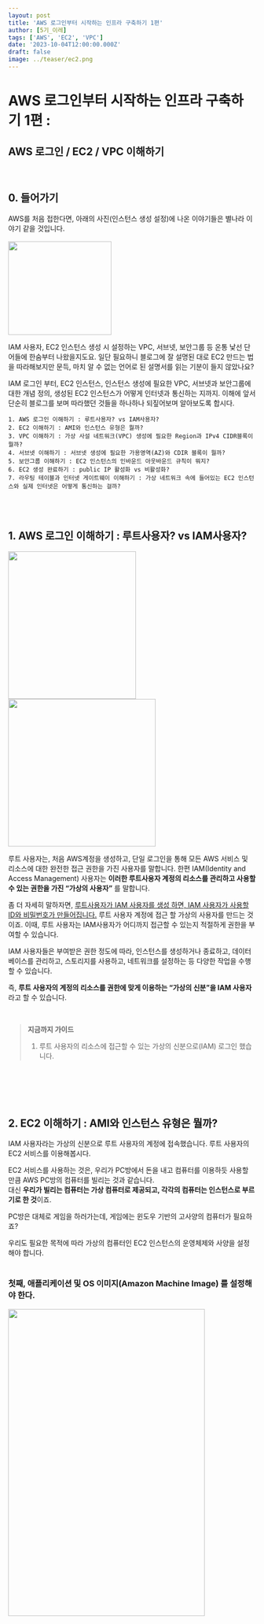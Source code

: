 ```yaml
---
layout: post
title: 'AWS 로그인부터 시작하는 인프라 구축하기 1편'
author: [5기_이레]
tags: ['AWS', 'EC2', 'VPC']
date: '2023-10-04T12:00:00.000Z'
draft: false
image: ../teaser/ec2.png
---
```


# AWS 로그인부터 시작하는 인프라 구축하기 1편 :

## AWS 로그인 / EC2 / VPC 이해하기

<br>

## 0. 들어가기

AWS를 처음 접한다면, 아래의 사진(인스턴스 생성 설정)에 나온 이야기들은 별나라 이야기 같을 것입니다.
</br></br>
<img src="./../images/2023-08-11-AWS-EC2-setting.png" width="210" height="190"/>

IAM 사용자, EC2 인스턴스 생성 시 설정하는 VPC, 서브넷, 보안그룹 등 온통 낯선 단어들에 한숨부터 나왔을지도요. 일단 필요하니 블로그에 잘 설명된 대로 EC2 만드는 법을 따라해보지만 문득, 마치 알 수 없는 언어로 된 설명서를 읽는 기분이 들지 않았나요?

IAM 로그인 부터, EC2 인스턴스, 인스턴스 생성에 필요한 VPC, 서브넷과 보안그룹에 대한 개념 정의, 생성된 EC2 인스턴스가 어떻게 인터넷과 통신하는 지까지. 이해에 앞서 단순히 블로그를 보며 따라했던 것들을 하나하나 되짚어보며 알아보도록 합시다.

```
1. AWS 로그인 이해하기 : 루트사용자? vs IAM사용자?
2. EC2 이해하기 : AMI와 인스턴스 유형은 뭘까?
3. VPC 이해하기 : 가상 사설 네트워크(VPC) 생성에 필요한 Region과 IPv4 CIDR블록이 뭘까?
4. 서브넷 이해하기 : 서브넷 생성에 필요한 가용영역(AZ)와 CDIR 블록이 뭘까?
5. 보안그룹 이해하기 : EC2 인스턴스의 인바운드 아웃바운드 규칙이 뭐지?
6. EC2 생성 완료하기 : public IP 활성화 vs 비활성화?
7. 라우팅 테이블과 인터넷 게이트웨이 이해하기 : 가상 네트워크 속에 들어있는 EC2 인스턴스와 실제 인터넷은 어떻게 통신하는 걸까?
```

</br></br>

## 1. AWS 로그인 이해하기 : 루트사용자? vs IAM사용자?

<img src="./../images/2023-08-11-AWS-EC2-login.png" width="260" height="300"/><img src="./../images/2023-08-11-AWS-EC2-iam-login.png" height="300"/>

루트 사용자는, 처음 AWS계정을 생성하고, 단일 로그인을 통해 모든 AWS 서비스 및 리소스에 대한 완전한 접근 권한을 가진 사용자를 말합니다. 한편 IAM(Identity and Access Management) 사용자는 **이러한 루트사용자 계정의 리소스를 관리하고 사용할 수 있는 권한을 가진 “가상의 사용자”** 를 말합니다.

좀 더 자세히 말하자면, <u>루트사용자가 IAM 사용자를 생성 하면, IAM 사용자가 사용할 ID와 비밀번호가 만들어집니다.</u> 루트 사용자 계정에 접근 할 가상의 사용자를 만드는 것이죠. 이때, 루트 사용자는 IAM사용자가 어디까지 접근할 수 있는지 적절하게 권한을 부여할 수 있습니다.

IAM 사용자들은 부여받은 권한 정도에 따라, 인스턴스를 생성하거나 종료하고, 데이터베이스를 관리하고, 스토리지를 사용하고, 네트워크를 설정하는 등 다양한 작업을 수행할 수 있습니다.

즉, **루트 사용자의 계정의 리소스를 권한에 맞게 이용하는 “가상의 신분”을 IAM 사용자**라고 할 수 있습니다.

<br>

> **지금까지 가이드**
>
> 1. 루트 사용자의 리소스에 접근할 수 있는 가상의 신분으로(IAM) 로그인 했습니다.

<br/><br/><br/><br/>

## 2. EC2 이해하기 : AMI와 인스턴스 유형은 뭘까?

IAM 사용자라는 가상의 신분으로 루트 사용자의 계정에 접속했습니다. 루트 사용자의 EC2 서비스를 이용해봅시다.

EC2 서비스를 사용하는 것은, 우리가 PC방에서 돈을 내고 컴퓨터를 이용하듯 사용할 만큼 AWS PC방의 컴퓨터를 빌리는 것과 같습니다. <br/>대신 **우리가 빌리는 컴퓨터는 가상 컴퓨터로 제공되고, 각각의 컴퓨터는 인스턴스로 부르기로 한 것**이죠.

PC방은 대체로 게임을 하러가는데, 게임에는 윈도우 기반의 고사양의 컴퓨터가 필요하죠?

우리도 필요한 목적에 따라 가상의 컴퓨터인 EC2 인스턴스의 운영체제와 사양을 설정해야 합니다.<br/><br/>

### 첫째, **애플리케이션 및 OS 이미지(Amazon Machine Image)** 를 설정해야 한다.

<img src="./../images/2023-08-11-AWS-EC2-os.png" width="400" height="40%"/>

우리 컴퓨터에 윈도우 OS가 설정되어 있으면, 우리는 그 기본 설정과 소프트웨어, 데이터를 가지고 있는 컴퓨터를 사용할 수 있습니다.

이와 비슷하게, \***\*AMI\*\*\*\***는 가상 컴퓨터를 실행하기 위해 어떤 운영 체제(OS)를 사용하고, 어떤 소프트웨어들을 설치해 놓을 것인지 등을 담고 있는 이미지(자원을 생성, 구성하는 데 사용되는 설정과 값을 포함하는 파일)\*\* 입니다.

커스텀 PC처럼 AWS에서 제공하는 공식 AMI뿐만 아니라 사용자가 직접 정의한 AMI를 생성할 수도 있습니다.<br/><br/>

### 둘째, **인스턴스 유형 (서버의 사양)을 설정**해야한다.

사용할 목적에 따라 컴퓨터의 사양도 달라야겠죠?

인스턴스 유형 설정을 통해 CPU, 메모리, 스토리지 및 네트워킹 용량 등 컴퓨터 사양을 선택할 수 있습니다.

예) Amazon EC2 T4g 인스턴스<br/>
<img src="./../images/2023-08-11-AWS-EC2-oo.png" width="700" height="50%"/>

<br>

> **지금까지 가이드**
>
> 1. 루트 사용자의 리소스에 접근할 수 있는 가상의 신분으로(IAM) 로그인 했습니다.
> 2. 인스턴스 생성 첫 번째 설정, 인스턴스의 운영체제와 사양을 설정했습니다.

<br/><br/><br/><br/>

## 3. VPC 이해하기 (1) </br> : 리전과 가용영역, 가상 사설 네트워크(VPC)란?

인스턴스를 생성하기 위해서는 VPC를 설정해야 합니다.

5단계를 거쳐 VPC의 개념, VPC 생성에 필요한 것들을 배우고 서브넷과 CIDR에 대해서도 가볍게 익혀봅시다.
</br></br>

### 리전(Region)과 가용 영역(AZ: \***\*Availability Zone\*\***)

AWS 서비스들을 제공하기 위해서는 실제 데이터를 저장할 데이터 센터가 필요하겠죠?

- **가용 영역(Availability Zone)** 은 **같은 지역 내에서 물리적으로 독립된 데이터 센터들의 그룹**을 말합니다.
- 리전(Region)은 가용 영역이 2개 이상 구성된 지리적 영역입니다. 국가/도시 단위 별로 서비스를 제공하기 위한 단위로 사용됩니다.

예를 들어, AWS 서울 리전 (ap-northeast-2)은 현재 3개의 가용 영역(서울에 위치해 있는 데이터 센터 그룹)을 보유하고 있는데요. 이렇게 지역별로 서비스를 제공함으로써 네트워크 속도를 높이고, 데이터 지역성을 고려한 서비스를 제공할 수 있습니다.
<br/><br/>

### VPC 개념 이해하기

**VPC(Virtual Private Cloud)** 는 **가상 사설 네트워크**입니다.
</br>쉽게 말하자면, AWS클라우드에서 독립된 “**나만의 개인 네트워크 망**”을 만드는 것이지요.

나만의 네트워크 망을 만들기 위해서는,

**첫째, 내 네트워크 망이 어느 지역에 속할지 설정해야합니다**.
</br>즉, 하나의 “리전”을 선택해야 합니다.

**둘째, 내 네트워크 망이 사용 할 IP 주소 범위를 설정해야 합니다.**
</br>후술할 “IPv4 CIDR 블록” 설정을 통해 IP주소 대역을 설정하면, **이 VPC 내에서 사용되는 모든 리소스들은 사용자가 지정한 IP 주소 범위 내에서 IP주소를 할당받게 됩니다.**
<img src="./../images/2023-08-11-AWS-EC2-vpc-region.png" width="600" height="50%"/>
<br/><br/>

### VPC에 IP 주소 범위를 정해야하는 이유?

만약 우테코라는 기업 네트워크가 있다고 가정해봅시다. 이 기업 네트워크에 연결될 장치들(컴퓨터, 휴대폰 등)의 수가 최대 50개라면, IP주소 개수가 50개면 되겠죠?

IP주소는 소중한 자원이기 때문에 이를 효율적으로 할당하고 관리하기 위해 IP주소가 50개만 나올 수있는 네트워크 주소 범위를 정하는 것입니다.

**즉, 주소 범위를 정하면, 범위만큼의 IP주소 개수를 할당할 수 있는 것입니다.**

<br>

> **지금까지 가이드**
>
> 1. 루트 사용자의 리소스에 접근할 수 있는 가상의 신분으로(IAM) 로그인 했습니다.
> 2. 인스턴스 생성 첫 번째 설정, 인스턴스의 운영체제와 사양을 설정했습니다.
> 3. 인스턴스 생성 두 번째 설정, 인스턴스의 VPC를 설정했습니다.
>    1. VPC 이해하기(1) : VPC는 인스턴스가 속한 가상 네트워크 망으로, 리전, IP주소 범위를 설정해야한다.

<br/><br/><br/><br/>

## 4. VPC 이해하기 (2) </br> : VPC의 IPv4 CIDR 블록 이해하기

**IPv4 CIDR 블록**은 **CIDR 표기법을 사용하여 표현된 IPv4 주소 범위**를 말합니다. CIDR란 무엇일까요?</br>
결론부터 말하자면, CIDR란 _서브넷 마스크를 사용해 IP 주소 범위를 표현하는 주소 체계_ 입니다. CIDR 주소체계를 통해 네트워크의 IP주소 할당을 더 효율적으로 관리할 수 있게 되었습니다.

구체적인 설명에 앞서 이해를 돕기 위해 간단히 비유를 들어보겠습니다. 이 부분을 읽지 않고 바로 아래로 넘어가도 좋습니다. </br>

> 우리가 도시의 주소를 관리하는 기관에 근무하고 있다고 상상해봅시다.</br>
> 예전에는 **도시를 크기**에 따라 **'클래스'** 로 나눠서 도시마다 가질 수 있는 주소 범위를 할당했습니다.</br>
> 큰 도시에는 A클래스라는 큰 주소 공간을, 중간 도시에는 B클래스 중간 크기의 주소 공간을, 작은 도시는 C클래스라는 작은 크기의 주소공간을 주소를 할당하는 식이었어요.</br>
> 그런데 실제 도시의 크기와는 상관 없이 미리 정해진 클래스의 주소 공간이 할당되어 주소들이 낭비되는 경우가 생겼습니다.</br>
> 예를 들어, C클래스인 도시에 100개의 주소를 할당한다면, 50개의 주소만 필요한 작은 도시는 50개를 낭비하는 셈이죠</br> > **CIDR은 이 문제를 해결하기 위해, 도시의 크기와 상관없이 도시가 필요한 만큼의 주소 공간을 할당해주는 방식입니다.**

<br/>

### 첫째, IP 주소의 구조

IP주소의 구조는 192.168.1.0 과 같이 .을 구분자로 한 4개의 숫자로 이루어져 있고, 네트워크 ID와 호스트 ID로 구성됩니다.

예를 들어, 데이터는 IP주소를 통해, 선릉 캠퍼스 중 이레라는 사람을 찾아와야 합니다.
“네트워크 ID는 집 주소 = 서울시 강남구 선릉역 성담빌딩 13층”, “호스트 ID는 내 이름 = 이레”로 이루어진 꼴입니다.
<br/><br/>

### 둘째, 네트워크 내에서 IP주소를 할당하는 방법 (old.ver) <br/>

이전에는 고정된 크기의 **IP 주소 범위(A,B,C 클래스)** 을 사용하여 네트워크를 구성했습니다.<br/>
무슨 소리냐구요?

- IP 주소의 첫 번째 숫자를 네트워크 ID로 사용하고, 나머지 세 개의 숫자를 호스트 ID로 사용하는 IP 주소범위를 A 클래스
- IP 주소의 첫 번째와 두 번째 숫자를 네트워크 ID로 사용하고, 나머지 두 개의 숫자를 호스트 ID로 사용하는 IP 주소범위를 B 클래스
- IP 주소의 세 개의 숫자를 네트워크 ID로 사용하고, 나머지 한 개의 숫자를 호스트 ID로 사용하는 IP 주소범위를 C 클래스
  와 같이 고정된 주소 범위(클래스)를 통해 네트워크의 크기를 결정했습니다.

즉, 하나의 네트워크가 선택할 수 있는 IP주소 범위는 A,B,C 세 가지 중 하나였던 것입니다.
<br/><br/>

### 셋째, 고정된 주소 범위로 네트워크를 구성하는 것의 문제점

예를 들어, 우테코 회사는 IP주소가 50개만 필요합니다. 그 중 C클래스가 가장 작은 네트워크 규모(=IP 주소범위)를 갖고 있기 때문에, 우테코 회사는 C클래스의 네트워크 망을 구성하게 됩니다.<br/>
하지만, C 클래스의 주소범위는 **192.0.0**.0 ~ **223.255.255**.255 이고, IP 주소의 처음 세 개의 숫자가 네트워크 ID로 사용되면, 호스트 ID의 개수는 0~255로 256개가 됩니다.<br/>
우테코 회사에서는 IP주소가 50개만 필요하다고 했는데, 나머지 106개의 소중한 IP주소 자원은 쓰이지 않고 버려지는 거죠!
<br/><br/>

### 넷째, IP주소를 효율적으로 할당하는 새로운 방식 : CIDR (new.ver)

그래서 등장한 것이 CIDR(Classless Inter-Domain Routing)라는 클래스 없는 IP주소 할당 방식입니다.
네트워크에 연결된 장치 수(호스트 수)에 따라 효율적으로 사용할 수 있는 **서브넷(Subnet)** 을 만드는 것이죠.
쉽게 말하자면 서브넷은 IP주소 범위(블록)을 더 작은 범위(블록)으로 나누어 네트워크를 구성하는 것을 말합니다.
<br/><br/>

### 다섯째, 더 큰 네트워크를 분할한 더 작은 하위 네트워크 : 서브넷

_서브넷을 만든다는 것_ 은 _**호스트ID 영역을 더 잘게 쪼개어 네트워크ID 영역을 늘리는 작업(서브네팅)**_ 을 뜻합니다.</br>
</br>
예를 들어, 우테코는 50개의 IP주소만이 필요합니다.</br>
IP주소 범위가 **192.167.10.** 0~ **192.167.10.** 255인 네트워크는 호스트 IP 범위가 (0~255)로 256개의 IP를 할당할 수 있습니다. 이 네트워크를 더 작은 범위의 네트워크(서브넷)으로 분할해, 우테코가 가져가도록 하게 하면 될 것입니다.
</br>
호스트ID 영역을 1/4로 줄여서, 우테코는 64개의 호스트 수를 갖는 네트워크(서브넷)를 구성하게 됩니다.
호스트ID 영역이 3/4인 나머지 네트워크(서브넷)는 다른 기관이 쓸 수 있을테고요.

네트워크 ID영역을 늘려 더 작은 네트워크(서브넷)를 구성함으로써, IP 주소 낭비가 획기적으로 줄어들었습니다!
<br/><br/>

### 여섯째, CIDR(Classless Inter-Domain Routing)이란?

지금까지, 고정된 주소범위(클래스)에 국한되지 않고, 네트워크 ID영역의 크기 조절을 통해 IP주소를 유연하게 할당하는 방식에 대해 배웠습니다.
이렇게 잘게 쪼개어진 네트워크까지 표현하기 위한 IP주소 체계를 CIDR이라고 합니다.</br>

앞서, CIDR란 _**서브넷 마스크를 사용해 IP 주소 범위를 표현하는 주소 체계**_ 라고 설명드렸습니다.
서브넷 마스크란 해당 네트워크의 네트워크 ID 부분의 비트 수를 말하는데요. 서브넷 마스크를 통해 호스트 ID의 비트 수, 즉 IP 주소 범위를 알 수 있게 됩니다.

예를 들어, _줄어든 우테코의 네트워크 IP 주소 범위_ 는 192.167.10.0~ 192.167.10.63인데요.
이를 CIDR 형식으로 나타내면, “**192.167.10.0/26**” 으로 표현할 수 있습니다.

CIDR 주소의 "/26"는 네트워크 ID부분의 비트 수(서브넷 마스크의 길이)를 의미합니다. 즉, **192.167.10.0/26** 는 **_네트워크 ID 영역이 26비트이고 호스트 ID 영역이 6비트인 네트워크_** 를 표현하는 것이지요.
<br/><br/>

<p align="center">
<img src="./../images/2023-08-11-AWS-EC2-vpc-cidr2.png" width="380" height="30%"/>

예시 사진을 보면, IP주소에서 하나의 숫자는 8비트인데요.</br>
호스트 ID영역을 6비트로 잘게 쪼개면, 네트워크 ID의 영역은 8\*3 =24 에서 → 8\*3+2 =26 비트가 됩니다.</br>
이처럼 서브넷 마스크를 설정하면 6비트로 표현되는 호스트 ID 영역과 나머지 26비트로 표현되는 네트워크 ID 영역을 가지는 서브넷을 생성할 수 있는 것 입니다.
(이 계산법에 대해 좀더 자세히 공부하고 싶으신 분들은 서브넷 마스크와 서브네팅 계산법을 공부하시면 됩니다.)

</p>

<br>

> **지금까지 가이드**
>
> 1. 루트 사용자의 리소스에 접근할 수 있는 가상의 신분으로(IAM) 로그인 했습니다.
> 2. 인스턴스 생성 첫 번째 설정, 인스턴스의 운영체제와 사양을 설정했습니다.
> 3. 인스턴스 생성 두 번째 설정, 인스턴스의 VPC를 설정했습니다.
>    1. VPC 이해하기(1) : VPC는 인스턴스가 속한 가상 네트워크 망으로, 리전, IP주소 범위를 설정해야한다.
>    2. VPC 이해하기(2) : VPC의 IP주소범위는 CIDR방식으로 나타낸다.

<br/><br/><br/>

## 5. VPC 생성하기 및 인스턴스에 적용하기

VPC를 생성하기 위해서는

#### 첫째, 리전을 적용해야하는데, 사용자가 선택한 리전으로 자동 적용됩니다.

#### 둘째, IPv4 CIDR 블록으로 VPC의 IP 대역(네트워크 주소범위)을 설정해야 합니다.

<img src="./../images/2023-08-11-AWS-EC2-vpc-setting.png" width="450" height="40%"/>

참고로, IPv4 CIDR 블록이 192.168.0.0/16라는 것은, 네트워크 ID 영역이 16비트라는 뜻입니다.</br>
이 네트워크에서 IP 주소 할당 가능한 호스트 수는 2의 16승(=16비트)으로, 65,536개가 됩니다!
<br/> <br/>
이를 통해, 생성된 VPC 입니다. <br/>
<img src="./../images/2023-08-11-AWS-EC2-vpc-create.png" width="900" height="50%"/>

<br>
인스턴스 생성 시, 인스턴스의 네트워크 설정>VPC에서 생성한 VPC(MY_VPC)를 적용합니다.
<img src="./../images/2023-09-22-AWS-EC2-vpc-create.png" width="50%" height="10%"/>

<br>

> **지금까지 가이드**
>
> 1. 루트 사용자의 리소스에 접근할 수 있는 가상의 신분으로(IAM) 로그인 했습니다.
> 2. 인스턴스 생성 첫 번째 설정, 인스턴스의 운영체제와 사양을 설정했습니다.
> 3. 인스턴스 생성 두 번째 설정, 인스턴스의 VPC를 설정했습니다.
>    1. VPC 이해하기(1) : VPC는 인스턴스가 속한 가상 네트워크 망으로, 리전, IP주소 범위를 설정해야한다.
>    2. VPC 이해하기(2) : VPC의 IP주소범위는 CIDR방식으로 나타낸다.
>    3. VPC 생성하기 : 리전과 IP주소범위를 설정한 VPC를 생성한다.
>    4. 인스턴스 생성 시, 미리 생성된 VPC를 설정해 인스턴스가 속할 네트워크 망을 정한다.

<br><br><br><br>
